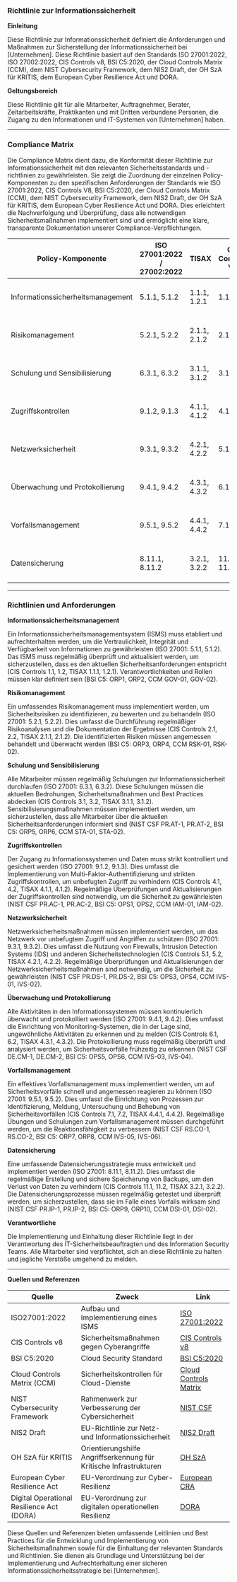 ### Richtlinie zur Informationssicherheit

**Einleitung**

Diese Richtlinie zur Informationssicherheit definiert die Anforderungen und Maßnahmen zur Sicherstellung der Informationssicherheit bei [Unternehmen]. Diese Richtlinie basiert auf den Standards ISO 27001:2022, ISO 27002:2022, CIS Controls v8, BSI C5:2020, der Cloud Controls Matrix (CCM), dem NIST Cybersecurity Framework, dem NIS2 Draft, der OH SzA für KRITIS, dem European Cyber Resilience Act und DORA.

**Geltungsbereich**

Diese Richtlinie gilt für alle Mitarbeiter, Auftragnehmer, Berater, Zeitarbeitskräfte, Praktikanten und mit Dritten verbundene Personen, die Zugang zu den Informationen und IT-Systemen von [Unternehmen] haben.

---

### Compliance Matrix

Die Compliance Matrix dient dazu, die Konformität dieser Richtlinie zur Informationssicherheit mit den relevanten Sicherheitsstandards und -richtlinien zu gewährleisten. Sie zeigt die Zuordnung der einzelnen Policy-Komponenten zu den spezifischen Anforderungen der Standards wie ISO 27001:2022, CIS Controls V8, BSI C5:2020, der Cloud Controls Matrix (CCM), dem NIST Cybersecurity Framework, dem NIS2 Draft, der OH SzA für KRITIS, dem European Cyber Resilience Act und DORA. Dies erleichtert die Nachverfolgung und Überprüfung, dass alle notwendigen Sicherheitsmaßnahmen implementiert sind und ermöglicht eine klare, transparente Dokumentation unserer Compliance-Verpflichtungen.

| Policy-Komponente                                | ISO 27001:2022 / 27002:2022 | TISAX           | CIS Controls V8 | BSI C5:2020     | CCM         | NIST CSF       | NIS2          | OH SzA         | European CRA | DORA          |
|--------------------------------------------------|-----------------------------|-----------------|-----------------|-----------------|-------------|----------------|---------------|----------------|---------------|---------------|
| Informationssicherheitsmanagement                | 5.1.1, 5.1.2                | 1.1.1, 1.2.1    | 1.1, 1.2        | ORP1, ORP2      | GOV-01, GOV-02 | ID.GV-1, ID.GV-2 | Artikel 5, 6.1 | Abschnitt 2.3 | Artikel 23    | Artikel 4     |
| Risikomanagement                                 | 5.2.1, 5.2.2                | 2.1.1, 2.1.2    | 2.1, 2.2        | ORP3, ORP4      | RSK-01, RSK-02 | ID.RA-1, ID.RA-2 | Artikel 5, 6.2 | Abschnitt 2.4 | Artikel 23    | Artikel 4     |
| Schulung und Sensibilisierung                    | 6.3.1, 6.3.2                | 3.1.1, 3.1.2    | 3.1, 3.2        | ORP5, ORP6      | STA-01, STA-02 | PR.AT-1, PR.AT-2 | Artikel 6.3   | Abschnitt 2.5 | Artikel 23    | Artikel 4     |
| Zugriffskontrollen                               | 9.1.2, 9.1.3                | 4.1.1, 4.1.2    | 4.1, 4.2        | OPS1, OPS2      | IAM-01, IAM-02 | PR.AC-1, PR.AC-2 | Artikel 6.4   | Abschnitt 2.6 | Artikel 23    | Artikel 4     |
| Netzwerksicherheit                               | 9.3.1, 9.3.2                | 4.2.1, 4.2.2    | 5.1, 5.2        | OPS3, OPS4      | IVS-01, IVS-02 | PR.DS-1, PR.DS-2 | Artikel 6.5   | Abschnitt 2.7 | Artikel 23    | Artikel 4     |
| Überwachung und Protokollierung                  | 9.4.1, 9.4.2                | 4.3.1, 4.3.2    | 6.1, 6.2        | OPS5, OPS6      | IVS-03, IVS-04 | DE.CM-1, DE.CM-2 | Artikel 6.6   | Abschnitt 2.8 | Artikel 23    | Artikel 4     |
| Vorfallsmanagement                               | 9.5.1, 9.5.2                | 4.4.1, 4.4.2    | 7.1, 7.2        | ORP7, ORP8      | IVS-05, IVS-06 | RS.CO-1, RS.CO-2 | Artikel 6.7   | Abschnitt 2.9 | Artikel 23    | Artikel 4     |
| Datensicherung                                   | 8.11.1, 8.11.2              | 3.2.1, 3.2.2    | 11.1, 11.2      | ORP9, ORP10     | DSI-01, DSI-02 | PR.IP-1, PR.IP-2 | Artikel 6.8   | Abschnitt 2.10 | Artikel 23   | Artikel 4     |

---

### Richtlinien und Anforderungen

**Informationssicherheitsmanagement**

Ein Informationssicherheitsmanagementsystem (ISMS) muss etabliert und aufrechterhalten werden, um die Vertraulichkeit, Integrität und Verfügbarkeit von Informationen zu gewährleisten (ISO 27001: 5.1.1, 5.1.2). Das ISMS muss regelmäßig überprüft und aktualisiert werden, um sicherzustellen, dass es den aktuellen Sicherheitsanforderungen entspricht (CIS Controls 1.1, 1.2, TISAX 1.1.1, 1.2.1). Verantwortlichkeiten und Rollen müssen klar definiert sein (BSI C5: ORP1, ORP2, CCM GOV-01, GOV-02).

**Risikomanagement**

Ein umfassendes Risikomanagement muss implementiert werden, um Sicherheitsrisiken zu identifizieren, zu bewerten und zu behandeln (ISO 27001: 5.2.1, 5.2.2). Dies umfasst die Durchführung regelmäßiger Risikoanalysen und die Dokumentation der Ergebnisse (CIS Controls 2.1, 2.2, TISAX 2.1.1, 2.1.2). Die identifizierten Risiken müssen angemessen behandelt und überwacht werden (BSI C5: ORP3, ORP4, CCM RSK-01, RSK-02).

**Schulung und Sensibilisierung**

Alle Mitarbeiter müssen regelmäßig Schulungen zur Informationssicherheit durchlaufen (ISO 27001: 6.3.1, 6.3.2). Diese Schulungen müssen die aktuellen Bedrohungen, Sicherheitsmaßnahmen und Best Practices abdecken (CIS Controls 3.1, 3.2, TISAX 3.1.1, 3.1.2). Sensibilisierungsmaßnahmen müssen implementiert werden, um sicherzustellen, dass alle Mitarbeiter über die aktuellen Sicherheitsanforderungen informiert sind (NIST CSF PR.AT-1, PR.AT-2, BSI C5: ORP5, ORP6, CCM STA-01, STA-02).

**Zugriffskontrollen**

Der Zugang zu Informationssystemen und Daten muss strikt kontrolliert und gesichert werden (ISO 27001: 9.1.2, 9.1.3). Dies umfasst die Implementierung von Multi-Faktor-Authentifizierung und strikten Zugriffskontrollen, um unbefugten Zugriff zu verhindern (CIS Controls 4.1, 4.2, TISAX 4.1.1, 4.1.2). Regelmäßige Überprüfungen und Aktualisierungen der Zugriffskontrollen sind notwendig, um die Sicherheit zu gewährleisten (NIST CSF PR.AC-1, PR.AC-2, BSI C5: OPS1, OPS2, CCM IAM-01, IAM-02).

**Netzwerksicherheit**

Netzwerksicherheitsmaßnahmen müssen implementiert werden, um das Netzwerk vor unbefugtem Zugriff und Angriffen zu schützen (ISO 27001: 9.3.1, 9.3.2). Dies umfasst die Nutzung von Firewalls, Intrusion Detection Systems (IDS) und anderen Sicherheitstechnologien (CIS Controls 5.1, 5.2, TISAX 4.2.1, 4.2.2). Regelmäßige Überprüfungen und Aktualisierungen der Netzwerksicherheitsmaßnahmen sind notwendig, um die Sicherheit zu gewährleisten (NIST CSF PR.DS-1, PR.DS-2, BSI C5: OPS3, OPS4, CCM IVS-01, IVS-02).

**Überwachung und Protokollierung**

Alle Aktivitäten in den Informationssystemen müssen kontinuierlich überwacht und protokolliert werden (ISO 27001: 9.4.1, 9.4.2). Dies umfasst die Einrichtung von Monitoring-Systemen, die in der Lage sind, ungewöhnliche Aktivitäten zu erkennen und zu melden (CIS Controls 6.1, 6.2, TISAX 4.3.1, 4.3.2). Die Protokollierung muss regelmäßig überprüft und analysiert werden, um Sicherheitsvorfälle frühzeitig zu erkennen (NIST CSF DE.CM-1, DE.CM-2, BSI C5: OPS5, OPS6, CCM IVS-03, IVS-04).

**Vorfallsmanagement**

Ein effektives Vorfallsmanagement muss implementiert werden, um auf Sicherheitsvorfälle schnell und angemessen reagieren zu können (ISO 27001: 9.5.1, 9.5.2). Dies umfasst die Einrichtung von Prozessen zur Identifizierung, Meldung, Untersuchung und Behebung von Sicherheitsvorfällen (CIS Controls 7.1, 7.2, TISAX 4.4.1, 4.4.2). Regelmäßige Übungen und Schulungen zum Vorfallsmanagement müssen durchgeführt werden, um die Reaktionsfähigkeit zu verbessern (NIST CSF RS.CO-1, RS.CO-2, BSI C5: ORP7, ORP8, CCM IVS-05, IVS-06).

**Datensicherung**

Eine umfassende Datensicherungsstrategie muss entwickelt und implementiert werden (ISO 27001: 8.11.1, 8.11.2). Dies umfasst die regelmäßige Erstellung und sichere Speicherung von Backups, um den Verlust von Daten zu verhindern (CIS Controls 11.1, 11.2, TISAX 3.2.1, 3.2.2). Die Datensicherungsprozesse müssen regelmäßig getestet und überprüft werden, um sicherzustellen, dass sie im Falle eines Vorfalls wirksam sind (NIST CSF PR.IP-1, PR.IP-2, BSI C5: ORP9, ORP10, CCM DSI-01, DSI-02).

**Verantwortliche**

Die Implementierung und Einhaltung dieser Richtlinie liegt in der Verantwortung des IT-Sicherheitsbeauftragten und des Information Security Teams. Alle Mitarbeiter sind verpflichtet, sich an diese Richtlinie zu halten und jegliche Verstöße umgehend zu melden.

---

**Quellen und Referenzen**

| Quelle                                                                                          | Zweck                                                                  | Link                                                                                                             |
|-------------------------------------------------------------------------------------------------|------------------------------------------------------------------------|------------------------------------------------------------------------------------------------------------------|
| ISO27001:2022                                                                                   | Aufbau und Implementierung eines ISMS                                  | [ISO 27001:2022](https://www.iso.org/standard/27001)                                                             |
| CIS Controls v8                                                                                 | Sicherheitsmaßnahmen gegen Cyberangriffe                               | [CIS Controls v8](https://www.cisecurity.org/controls/v8)                                                        |
| BSI C5:2020                                                                                     | Cloud Security Standard                                                | [BSI C5:2020](https://www.bsi.bund.de/EN/Topics/CloudComputing/ComplianceControlsCatalogue/ComplianceControlsCatalogue_node.html) |
| Cloud Controls Matrix (CCM)                                                                     | Sicherheitskontrollen für Cloud-Dienste                                 | [Cloud Controls Matrix](https://cloudsecurityalliance.org/research/cloud-controls-matrix)                        |
| NIST Cybersecurity Framework                                                                    | Rahmenwerk zur Verbesserung der Cybersicherheit                        | [NIST CSF](https://www.nist.gov/cyberframework)                                                                  |
| NIS2 Draft                                                                                      | EU-Richtlinie zur Netz- und Informationssicherheit                      | [NIS2 Draft](https://eur-lex.europa.eu/legal-content/EN/TXT/?uri=CELEX%3A52020PC0823)                            |
| OH SzA für KRITIS                                                                               | Orientierungshilfe Angriffserkennung für Kritische Infrastrukturen     | [OH SzA](https://www.bsi.bund.de/SharedDocs/Downloads/DE/BSI/Kritis/BSI_Orientierungshilfe_Angriffserkennung.html)|
| European Cyber Resilience Act                                                                   | EU-Verordnung zur Cyber-Resilienz                                      | [European CRA](https://www.european-cyber-resilience-act.com)                                                    |
| Digital Operational Resilience Act (DORA)                                                       | EU-Verordnung zur digitalen operationellen Resilienz                   | [DORA](https://www.digital-operational-resilience-act.com)                                                       |

Diese Quellen und Referenzen bieten umfassende Leitlinien und Best Practices für die Entwicklung und Implementierung von Sicherheitsmaßnahmen sowie für die Einhaltung der relevanten Standards und Richtlinien. Sie dienen als Grundlage und Unterstützung bei der Implementierung und Aufrechterhaltung einer sicheren Informationssicherheitsstrategie bei [Unternehmen].
